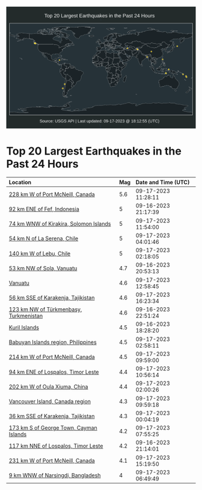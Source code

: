 ![Map](./map.png)

# Top 20 Largest Earthquakes in the Past 24 Hours

| Location | Mag | Date and Time (UTC) |
|:---|:---|:---|
| [228 km W of Port McNeill, Canada](https://earthquake.usgs.gov/earthquakes/eventpage/us7000kwaz) | 5.6 | 09-17-2023 11:28:11 |
| [92 km ENE of Fef, Indonesia](https://earthquake.usgs.gov/earthquakes/eventpage/us7000kw8j) | 5 | 09-16-2023 21:17:39 |
| [74 km WNW of Kirakira, Solomon Islands](https://earthquake.usgs.gov/earthquakes/eventpage/us7000kwb2) | 5 | 09-17-2023 11:54:00 |
| [54 km N of La Serena, Chile](https://earthquake.usgs.gov/earthquakes/eventpage/us7000kw9z) | 5 | 09-17-2023 04:01:46 |
| [140 km W of Lebu, Chile](https://earthquake.usgs.gov/earthquakes/eventpage/us7000kw9k) | 5 | 09-17-2023 02:18:05 |
| [53 km NW of Sola, Vanuatu](https://earthquake.usgs.gov/earthquakes/eventpage/us7000kw8f) | 4.7 | 09-16-2023 20:53:13 |
| [Vanuatu](https://earthquake.usgs.gov/earthquakes/eventpage/us7000kwb6) | 4.6 | 09-17-2023 12:58:45 |
| [56 km SSE of Karakenja, Tajikistan](https://earthquake.usgs.gov/earthquakes/eventpage/us7000kwbr) | 4.6 | 09-17-2023 16:23:34 |
| [123 km NW of Türkmenbaşy, Turkmenistan](https://earthquake.usgs.gov/earthquakes/eventpage/us7000kw8t) | 4.6 | 09-16-2023 22:51:24 |
| [Kuril Islands](https://earthquake.usgs.gov/earthquakes/eventpage/us7000kw7z) | 4.5 | 09-16-2023 18:28:20 |
| [Babuyan Islands region, Philippines](https://earthquake.usgs.gov/earthquakes/eventpage/us7000kw9u) | 4.5 | 09-17-2023 02:58:11 |
| [214 km W of Port McNeill, Canada](https://earthquake.usgs.gov/earthquakes/eventpage/us7000kwak) | 4.5 | 09-17-2023 09:59:00 |
| [94 km ENE of Lospalos, Timor Leste](https://earthquake.usgs.gov/earthquakes/eventpage/us7000kwar) | 4.4 | 09-17-2023 10:56:14 |
| [202 km W of Oula Xiuma, China](https://earthquake.usgs.gov/earthquakes/eventpage/us7000kw9h) | 4.4 | 09-17-2023 02:00:26 |
| [Vancouver Island, Canada region](https://earthquake.usgs.gov/earthquakes/eventpage/at00s14jqu) | 4.3 | 09-17-2023 09:59:18 |
| [36 km SSE of Karakenja, Tajikistan](https://earthquake.usgs.gov/earthquakes/eventpage/us7000kw8y) | 4.3 | 09-17-2023 00:04:19 |
| [173 km S of George Town, Cayman Islands](https://earthquake.usgs.gov/earthquakes/eventpage/us7000kwag) | 4.2 | 09-17-2023 07:55:25 |
| [117 km NNE of Lospalos, Timor Leste](https://earthquake.usgs.gov/earthquakes/eventpage/us7000kw8h) | 4.2 | 09-16-2023 21:14:01 |
| [231 km W of Port McNeill, Canada](https://earthquake.usgs.gov/earthquakes/eventpage/us7000kwbk) | 4.1 | 09-17-2023 15:19:50 |
| [9 km WNW of Narsingdi, Bangladesh](https://earthquake.usgs.gov/earthquakes/eventpage/us7000kwaj) | 4 | 09-17-2023 06:49:49 |
